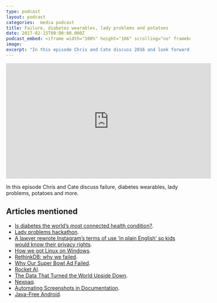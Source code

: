 ```yaml
---
type: podcast
layout: podcast
categories:  media podcast
title: Failure, diabetes wearables, lady problems and potatoes
date: 2017-02-15T00:00:00.000Z
podcast_embed: <iframe width="100%" height="166" scrolling="no" frameborder="no" src="https://w.soundcloud.com/player/?url=https%3A//api.soundcloud.com/tracks/307474356&amp;color=ff5500&amp;auto_play=false&amp;hide_related=false&amp;show_comments=true&amp;show_user=true&amp;show_reposts=false"></iframe>
image:
excerpt: "In this episode Chris and Cate discuss 2016 and look forward (maybe) to 2017."
---
```


<iframe width="560" height="315" src="https://www.youtube.com/embed/vUyNIwSLMxA" frameborder="0" allowfullscreen></iframe>

In this episode Chris and Cate discuss failure, diabetes wearables, lady problems, potatoes and more.

## Articles mentioned

- [Is diabetes the world’s most connected health condition?](https://readwrite.com/2017/01/12/is-diabetes-the-worlds-most-connected-health-condition-hl1/).
- [Lady problems hackathon](https://ladyproblemshackathon.com/).
- [A lawyer rewrote Instagram’s terms of use ‘in plain English’ so kids would know their privacy rights](https://www.washingtonpost.com/news/parenting/wp/2017/01/08/a-lawyer-rewrote-instagrams-terms-of-use-in-plain-english-so-kids-would-know-their-privacy-rights/?utm_term=.440cce74529d).
- [How we got Linux on Windows](https://www.oreilly.com/ideas/how-we-got-linux-on-windows).
- [RethinkDB: why we failed](https://www.defstartup.org/2017/01/18/why-rethinkdb-failed.html).
- [Why Our Super Bowl Ad Failed](https://medium.com/@CardsAgainstHumanity/why-our-super-bowl-ad-failed-2af66e6a976c#.ws8llgt88).
- [Rocket AI](https://medium.com/the-mission/rocket-ai-2016s-most-notorious-ai-launch-and-the-problem-with-ai-hype-d7908013f8c9#.sp77q2pa7).
- [The Data That Turned the World Upside Down](https://motherboard.vice.com/en_us/article/how-our-likes-helped-trump-win).
- [Nexpaq](https://nexpaq.com/).
- [Automating Screenshots in Documentation](https://blog.codeship.com/automating-screenshots-in-documentation/).
- [Java-Free Android](https://www.sitepoint.com/java-free-android/).
